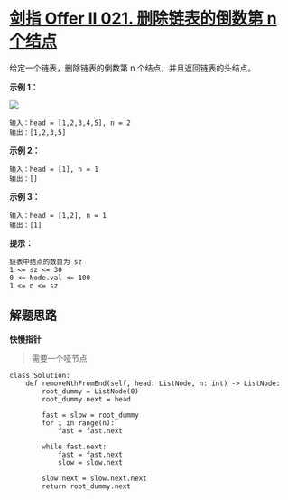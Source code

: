 # [剑指 Offer II 021. 删除链表的倒数第 n 个结点](https://leetcode-cn.com/problems/SLwz0R/)

给定一个链表，删除链表的倒数第 n 个结点，并且返回链表的头结点。

 

**示例 1：**

![](https://assets.leetcode.com/uploads/2020/10/03/remove_ex1.jpg)

```
输入：head = [1,2,3,4,5], n = 2
输出：[1,2,3,5]
```

**示例 2：**

```
输入：head = [1], n = 1
输出：[]
```

**示例 3：**

```
输入：head = [1,2], n = 1
输出：[1]
```

**提示：**

```
链表中结点的数目为 sz
1 <= sz <= 30
0 <= Node.val <= 100
1 <= n <= sz
```



## 解题思路

**快慢指针**

> 需要一个哑节点

```
class Solution:
    def removeNthFromEnd(self, head: ListNode, n: int) -> ListNode:
        root_dummy = ListNode(0)
        root_dummy.next = head

        fast = slow = root_dummy
        for i in range(n):
            fast = fast.next

        while fast.next:
            fast = fast.next
            slow = slow.next

        slow.next = slow.next.next
        return root_dummy.next
```

